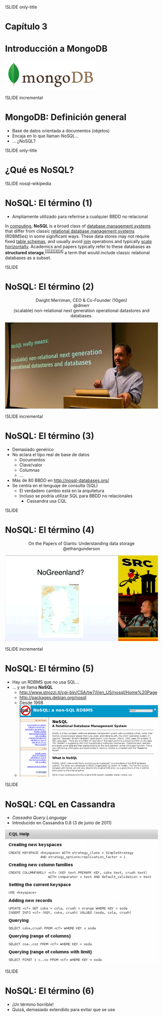 !SLIDE only-title

# Capítulo 3 #

# Introducción a MongoDB #

![Logo de MongoDB](logo-mongodb-onwhite.png)

!SLIDE incremental

# MongoDB: Definición general #

* Base de datos orientada a documentos (objetos)
* Encaja en lo que llaman *NoSQL*...
* ... ¿NoSQL?

!SLIDE only-title

# ¿Qué es NoSQL?

!SLIDE nosql-wikipedia
# NoSQL: El término (1) #

* Ampliamente utilizado para referirse a cualquier BBDD no relacional

<div class="wikipedia">
  In <a href="/wiki/Computing" title="Computing">computing</a>, <b>NoSQL</b> is a broad class of <a href="/wiki/Database_management_system" title="Database management system">database management systems</a> that <span class="highlight">differ from classic <a href="/wiki/Relational_database_management_system" title="Relational database management system">relational database management systems</a> (RDBMSes)</span> in some significant ways. These data stores may not require fixed <a href="/wiki/Database_schema" title="Database schema">table schemas</a>, and usually avoid <a href="/wiki/Join_%28SQL%29" title="Join (SQL)">join</a> operations and typically <a href="/wiki/Scalability#Scale_horizontally_.28scale_out.29" title="Scalability">scale horizontally</a>. Academics and papers typically refer to these databases as <b>structured storage</b>,<sup id="cite_ref-0" class="reference"><a href="#cite_note-0"><span>[</span>1<span>]</span></a></sup><sup id="cite_ref-1" class="reference"><a href="#cite_note-1"><span>[</span>2<span>]</span></a></sup><sup id="cite_ref-2" class="reference"><a href="#cite_note-2"><span>[</span>3<span>]</span></a></sup><sup id="cite_ref-3" class="reference"><a href="#cite_note-3"><span>[</span>4<span>]</span></a></sup> a term that would include classic relational databases as a subset.
</div>

!SLIDE

# NoSQL: El término (2) #

<center>Dwight Merriman, CEO &amp; Co-Founder (10gen)</center>
<center>@dmerr</center>
<center>(scalable) non-relational next generation operational datastores and databases.</center>


![Definición de NoSQL por Mongo](dmerr-nosql-def.jpeg)

!SLIDE incremental
# NoSQL: El término (3) #

* Demasiado genérico
* No aclara el tipo real de base de datos
  * Documentos
  * Clave/valor
  * Columnas
  * ...
* Más de 80 BBDD en http://nosql-databases.org/
* Se centra en el lenguaje de consulta (SQL)
  * El verdadero cambio está en la arquitetura
  * Incluso se podría utilizar SQL para BBDD no relacionales
    * Cassandra usa CQL

!SLIDE
# NoSQL: El término (4) #

<center>On the Papers of Giants: Understanding data storage</center>
<center>@ethangunderson</center>

![No Greenland](no_greenland.png)

!SLIDE incremental
# NoSQL: El término (5) #

* Hay un RDBMS que no usa SQL...
* ... y se llama <b>NoSQL</b>
  * http://www.strozzi.it/cgi-bin/CSA/tw7/I/en_US/nosql/Home%20Page
  * http://packages.debian.org/nosql
  * Desde 1998
  * ![Web de NoSQL RDBMS](nosql-rdbms-web.png)

!SLIDE

# NoSQL: CQL en Cassandra #

* *Cassadra Query Language*
* Introducido en Cassandra 0.8 (3 de junio de 2011)

![CQL Help](cql-help.png)

!SLIDE
# NoSQL: El término (6) #

* ¡Un término horrible!
* Quizá, demasiado extendido para evitar que se use


